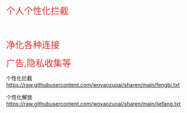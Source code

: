 <p>
	<span style="font-size:24px;color:#E53333;">个人个性化拦截</span>
</p>
<p>
	<span style="font-size:24px;color:#E53333;"><br />
</span>
</p>
<p>
	<span style="font-size:24px;color:#E53333;">净化各种连接</span>
</p>
	<span style="font-size:24px;color:#E53333;">广告,隐私收集等</span>
</p>


个性化拦截 https://raw.githubusercontent.com/woyaozuoai/sharen/main/fengbi.txt



个性化解放 https://raw.githubusercontent.com/woyaozuoai/sharen/main/jiefang.txt



